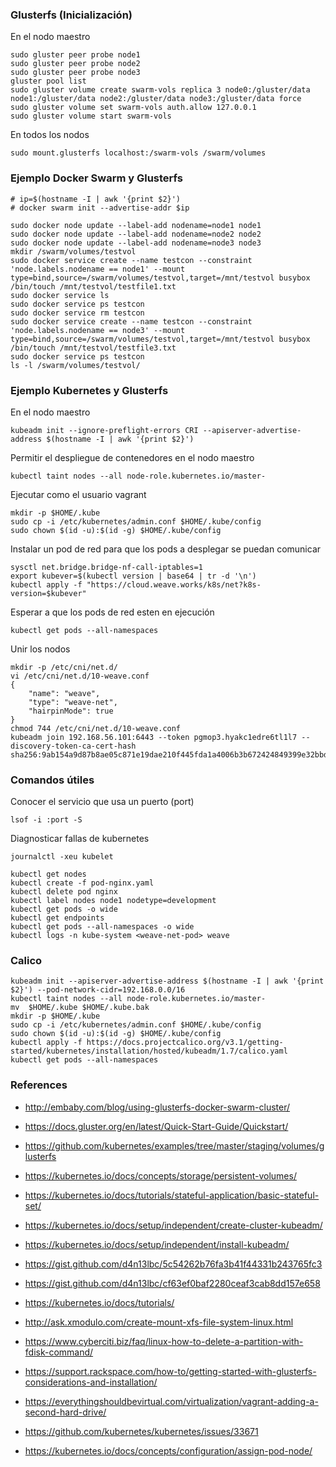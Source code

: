 ### Glusterfs (Inicialización)

En el nodo maestro
```
sudo gluster peer probe node1
sudo gluster peer probe node2
sudo gluster peer probe node3
gluster pool list
sudo gluster volume create swarm-vols replica 3 node0:/gluster/data node1:/gluster/data node2:/gluster/data node3:/gluster/data force
sudo gluster volume set swarm-vols auth.allow 127.0.0.1
sudo gluster volume start swarm-vols
```

En todos los nodos
```
sudo mount.glusterfs localhost:/swarm-vols /swarm/volumes
```

### Ejemplo Docker Swarm y Glusterfs

```
# ip=$(hostname -I | awk '{print $2}')
# docker swarm init --advertise-addr $ip
```

```
sudo docker node update --label-add nodename=node1 node1
sudo docker node update --label-add nodename=node2 node2
sudo docker node update --label-add nodename=node3 node3
mkdir /swarm/volumes/testvol
sudo docker service create --name testcon --constraint 'node.labels.nodename == node1' --mount type=bind,source=/swarm/volumes/testvol,target=/mnt/testvol busybox /bin/touch /mnt/testvol/testfile1.txt
sudo docker service ls
sudo docker service ps testcon
sudo docker service rm testcon
sudo docker service create --name testcon --constraint 'node.labels.nodename == node3' --mount type=bind,source=/swarm/volumes/testvol,target=/mnt/testvol busybox /bin/touch /mnt/testvol/testfile3.txt
sudo docker service ps testcon
ls -l /swarm/volumes/testvol/
```

### Ejemplo Kubernetes y Glusterfs

En el nodo maestro
```
kubeadm init --ignore-preflight-errors CRI --apiserver-advertise-address $(hostname -I | awk '{print $2}') 
```

Permitir el despliegue de contenedores en el nodo maestro
```
kubectl taint nodes --all node-role.kubernetes.io/master-
```

Ejecutar como el usuario vagrant
```
mkdir -p $HOME/.kube
sudo cp -i /etc/kubernetes/admin.conf $HOME/.kube/config
sudo chown $(id -u):$(id -g) $HOME/.kube/config
```

Instalar un pod de red para que los pods a desplegar se puedan comunicar
```
sysctl net.bridge.bridge-nf-call-iptables=1
export kubever=$(kubectl version | base64 | tr -d '\n')
kubectl apply -f "https://cloud.weave.works/k8s/net?k8s-version=$kubever"
```

Esperar a que los pods de red esten en ejecución
```
kubectl get pods --all-namespaces
```

Unir los nodos
```
mkdir -p /etc/cni/net.d/
vi /etc/cni/net.d/10-weave.conf
{
    "name": "weave",
    "type": "weave-net",
    "hairpinMode": true
}
chmod 744 /etc/cni/net.d/10-weave.conf
kubeadm join 192.168.56.101:6443 --token pgmop3.hyakc1edre6tl1l7 --discovery-token-ca-cert-hash sha256:9ab154a9d87b8ae05c871e19dae210f445fda1a4006b3b672424849399e32bbd
```

### Comandos útiles

Conocer el servicio que usa un puerto (port)
```
lsof -i :port -S
```

Diagnosticar fallas de kubernetes
```
journalctl -xeu kubelet
```

```
kubectl get nodes
kubectl create -f pod-nginx.yaml
kubectl delete pod nginx
kubectl label nodes node1 nodetype=development
kubectl get pods -o wide
kubectl get endpoints
kubectl get pods --all-namespaces -o wide
kubectl logs -n kube-system <weave-net-pod> weave
```

### Calico

```
kubeadm init --apiserver-advertise-address $(hostname -I | awk '{print $2}') --pod-network-cidr=192.168.0.0/16
kubectl taint nodes --all node-role.kubernetes.io/master-
mv  $HOME/.kube $HOME/.kube.bak
mkdir -p $HOME/.kube
sudo cp -i /etc/kubernetes/admin.conf $HOME/.kube/config
sudo chown $(id -u):$(id -g) $HOME/.kube/config
kubectl apply -f https://docs.projectcalico.org/v3.1/getting-started/kubernetes/installation/hosted/kubeadm/1.7/calico.yaml
kubectl get pods --all-namespaces
```

### References
* http://embaby.com/blog/using-glusterfs-docker-swarm-cluster/
* https://docs.gluster.org/en/latest/Quick-Start-Guide/Quickstart/
* https://github.com/kubernetes/examples/tree/master/staging/volumes/glusterfs
* https://kubernetes.io/docs/concepts/storage/persistent-volumes/
* https://kubernetes.io/docs/tutorials/stateful-application/basic-stateful-set/
* https://kubernetes.io/docs/setup/independent/create-cluster-kubeadm/
* https://kubernetes.io/docs/setup/independent/install-kubeadm/

* https://gist.github.com/d4n13lbc/5c54262b76fa3b41f44331b243765fc3
* https://gist.github.com/d4n13lbc/cf63ef0baf2280ceaf3cab8dd157e658
* https://kubernetes.io/docs/tutorials/

* http://ask.xmodulo.com/create-mount-xfs-file-system-linux.html
* https://www.cyberciti.biz/faq/linux-how-to-delete-a-partition-with-fdisk-command/

* https://support.rackspace.com/how-to/getting-started-with-glusterfs-considerations-and-installation/

* https://everythingshouldbevirtual.com/virtualization/vagrant-adding-a-second-hard-drive/

* https://github.com/kubernetes/kubernetes/issues/33671

* https://kubernetes.io/docs/concepts/configuration/assign-pod-node/
